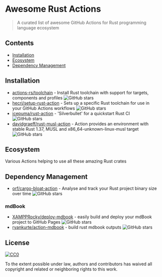 <!--lint disable awesome-badge-->
# Awesome Rust Actions

> A curated list of awesome GitHub Actions for Rust programming language ecosystem

## Contents

- [Installation](#installation)
- [Ecosystem](#ecosystem)
- [Dependency Management](#dependency-management)

## Installation

- [actions-rs/toolchain](https://github.com/marketplace/actions/rust-toolchain) - Install Rust toolchain with support for targets, components and profiles ![GitHub stars](https://img.shields.io/github/stars/actions-rs/toolchain?style=social)
- [hecrj/setup-rust-action](https://github.com/marketplace/actions/set-up-a-rust-toolchain) - Sets up a specific Rust toolchain for use in your GitHub Actions workflows  ![GitHub stars](https://img.shields.io/github/stars/hecrj/setup-rust-action?style=social)
- [icepuma/rust-action](https://github.com/marketplace/actions/rust-action) - 'Silverbullet' for a quickstart Rust CI  ![GitHub stars](https://img.shields.io/github/stars/icepuma/rust-action?style=social)
- [davidgraeff/rust-musl-action](https://github.com/marketplace/actions/rust-musl-builder-slim) - Action provides an environment with stable Rust 1.37, MUSL and x86_64-unknown-linux-musl target  ![GitHub stars](https://img.shields.io/github/stars/davidgraeff/rust-musl-action?style=social)

## Ecosystem

Various Actions helping to use all these amazing Rust crates

## Dependency Management

- [orf/cargo-bloat-action](https://github.com/marketplace/actions/cargo-bloat) - Analyse and track your Rust project binary size over time ![GitHub stars](https://img.shields.io/github/stars/orf/cargo-bloat-action?style=social)

### mdBook

- [XAMPPRocky/deploy-mdbook](https://github.com/XAMPPRocky/deploy-mdbook) - easily build and deploy your mdBook project to GitHub Pages ![GitHub stars](https://img.shields.io/github/stars/XAMPPRocky/deploy-mdbook?style=social)
- [ryankurte/action-mdbook](https://github.com/marketplace/actions/rust-mdbook) - build rust mdbook outputs ![GitHub stars](https://img.shields.io/github/stars/ryankurte/action-mdbook?style=social)

## License

[![CC0](https://mirrors.creativecommons.org/presskit/buttons/88x31/svg/cc-zero.svg)](https://creativecommons.org/publicdomain/zero/1.0)

To the extent possible under law, authors and contributors has waived all copyright and
related or neighboring rights to this work.

